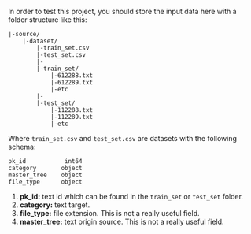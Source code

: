 In order to test this project, you should store the input data here with a folder structure like this:

```
|-source/
	|-dataset/
		|-train_set.csv
		|-test_set.csv
		|-
		|-train_set/
			|-612288.txt
			|-612289.txt
			|-etc
		|-
		|-test_set/
			|-112288.txt
			|-112289.txt
			|-etc
```

Where `train_set.csv` and `test_set.csv` are datasets with the following schema:
```
pk_id           int64
category       object
master_tree    object
file_type      object
```
1. **pk_id:** text id which can be found in the `train_set` or `test_set` folder.
1. **category:** text target.
1. **file_type:** file extension. This is not a really useful field.
1. **master_tree:** text origin source. This is not a really useful field.
